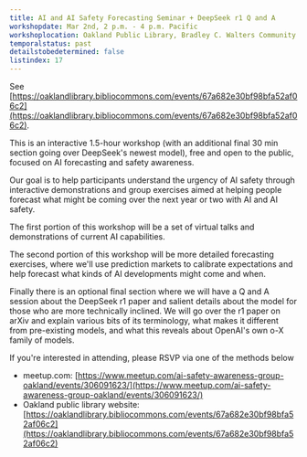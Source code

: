 ```yaml
---
title: AI and AI Safety Forecasting Seminar + DeepSeek r1 Q and A
workshopdate: Mar 2nd, 2 p.m. - 4 p.m. Pacific
workshoplocation: Oakland Public Library, Bradley C. Walters Community Room 125, 14th St, Oakland, CA 94612
temporalstatus: past
detailstobedetermined: false
listindex: 17
---
```


See [https://oaklandlibrary.bibliocommons.com/events/67a682e30bf98bfa52af06c2](https://oaklandlibrary.bibliocommons.com/events/67a682e30bf98bfa52af06c2).

This is an interactive 1.5-hour workshop (with an additional final 30 min section going over DeepSeek's newest model), free and open to the public, focused on AI forecasting and safety awareness.

Our goal is to help participants understand the urgency of AI safety through interactive demonstrations and group exercises aimed at helping people forecast what might be coming over the next year or two with AI and AI safety.

The first portion of this workshop will be a set of virtual talks and demonstrations of current AI capabilities.

The second portion of this workshop will be more detailed forecasting exercises, where we'll use prediction markets to calibrate expectations and help forecast what kinds of AI developments might come and when.

Finally there is an optional final section where we will have a Q and A session about the DeepSeek r1 paper and salient details about the model for those who are more technically inclined. We will go over the r1 paper on arXiv and explain various bits of its terminology, what makes it different from pre-existing models, and what this reveals about OpenAI's own o-X family of models.

If you're interested in attending, please RSVP via one of the methods below

+ meetup.com: [https://www.meetup.com/ai-safety-awareness-group-oakland/events/306091623/](https://www.meetup.com/ai-safety-awareness-group-oakland/events/306091623/)
+ Oakland public library website: [https://oaklandlibrary.bibliocommons.com/events/67a682e30bf98bfa52af06c2](https://oaklandlibrary.bibliocommons.com/events/67a682e30bf98bfa52af06c2)
